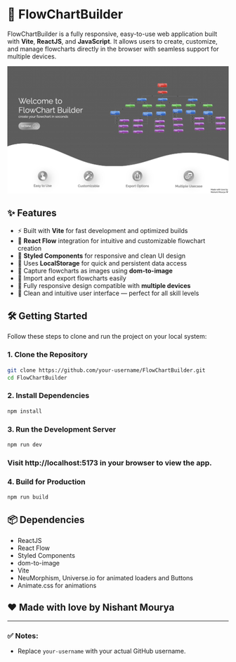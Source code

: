 # 🚀 FlowChartBuilder

FlowChartBuilder is a fully responsive, easy-to-use web application built with **Vite**, **ReactJS**, and **JavaScript**. It allows users to create, customize, and manage flowcharts directly in the browser with seamless support for multiple devices.

![FlowChartBuilder Screenshot](screenshot.png) <!-- Add an actual screenshot file named 'screenshot.png' in your repo -->

## ✨ Features

- ⚡ Built with **Vite** for fast development and optimized builds
- 🧠 **React Flow** integration for intuitive and customizable flowchart creation
- 🎨 **Styled Components** for responsive and clean UI design
- 💾 Uses **LocalStorage** for quick and persistent data access
- 📸 Capture flowcharts as images using **dom-to-image**
- 🔄 Import and export flowcharts easily
- 📱 Fully responsive design compatible with **multiple devices**
- 🧩 Clean and intuitive user interface — perfect for all skill levels

## 🛠️ Getting Started

Follow these steps to clone and run the project on your local system:

### 1. Clone the Repository

```bash
git clone https://github.com/your-username/FlowChartBuilder.git
cd FlowChartBuilder
```
### 2. Install Dependencies

```bash
npm install
```
### 3. Run the Development Server
```bash
npm run dev
```
### Visit http://localhost:5173 in your browser to view the app.
### 4. Build for Production
```bash
npm run build
```
## 📦 Dependencies
- ReactJS
- React Flow
- Styled Components
- dom-to-image
- Vite
- NeuMorphism, Universe.io for animated loaders and  Buttons
- Animate.css for animations

 ## ❤️ Made with love by Nishant Mourya

---
### ✅ Notes:

- Replace `your-username` with your actual GitHub username.


















